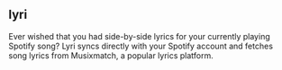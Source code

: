 ## lyri

Ever wished that you had side-by-side lyrics for your currently
playing Spotify song? Lyri syncs directly with your Spotify
account and fetches song lyrics from Musixmatch, a popular
lyrics platform.
